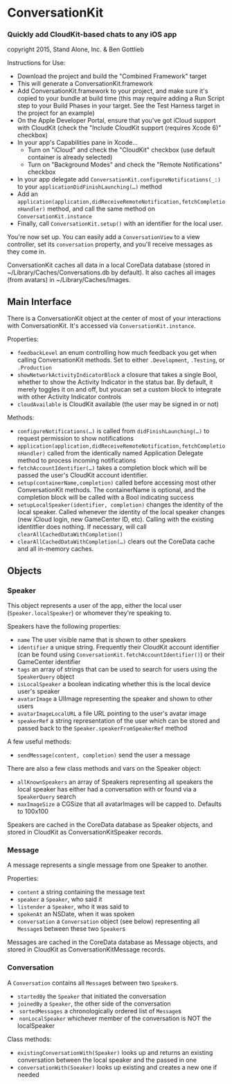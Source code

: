 # ConversationKit

### Quickly add CloudKit-based chats to any iOS app

copyright 2015, Stand Alone, Inc. & Ben Gottlieb

Instructions for Use:


* Download the project and build the "Combined Framework" target
* This will generate a ConversationKit.framework
* Add ConversationKit.framework to your project, and make sure it's copied to your bundle at build time (this may require adding a Run Script step to your Build Phases in your target. See the Test Harness target in the project for an example)
* On the Apple Developer Portal, ensure that you've got iCloud support with CloudKit (check the "Include CloudKit support (requires Xcode 6)" checkbox)
* In your app's Capabilities pane in Xcode…
  * Turn on "iCloud" and check the "CloudKit" checkbox (use default container is already selected)
  * Turn on "Background Modes" and check the "Remote Notifications" checkbox
* In your app delegate add `ConversationKit.configureNotifications(_:)` to your `applicationDidFinishLaunching(…)` method
* Add an `application(application,didReceiveRemoteNotification,fetchCompletionHandler)` method, and call the same method on `ConversationKit.instance`
* Finally, call `ConversationKit.setup()` with an identifier for the local user.

You're now set up. You can easily add a `ConversationView` to a view controller, set its `conversation` property, and you'll receive messages as they come in.

ConversationKit caches all data in a local CoreData database (stored in ~/Library/Caches/Conversations.db by default). It also caches all images (from avatars) in ~/Library/Caches/Images.

## Main Interface
There is a ConversationKit object at the center of most of your interactions with ConversationKit. It's accessed via `ConversationKit.instance`.

Properties:

* `feedbackLevel` an enum controlling how much feedback you get when calling ConversationKit methods. Set to either `.Development`, `.Testing`, or `.Production`
* `showNetworkActivityIndicatorBlock` a closure that takes a single Bool, whether to show the Activity Indicator in the status bar. By default, it merely toggles it on and off, but youcan set a custom block to integrate with other Activity Indicator controls
* `cloudAvailable` is CloudKit available (the user may be signed in or not)

Methods:

* `configureNotifications(…)` is called from `didFinishLaunching(…)` to request permission to show notifications
* `application(application,didReceiveRemoteNotification,fetchCompletionHandler)` called from the identically named Application Delegate method to process incoming notifications
* `fetchAccountIdentifier(…)` takes a completion block which will be passed the user's CloudKit account identifier.
* `setup(containerName,completion)` called before accessing most other ConversationKit methods. The containerName is optional, and the completion block will be called with a Bool indicating success
* `setupLocalSpeaker(identifier, completion)` changes the identity of the local speaker. Called whenever the identity of the local speaker changes (new iCloud login, new GameCenter ID, etc). Calling with the existing identitfier does nothing. If necessary, will call `clearAllCachedDataWithCompletion()`
* `clearAllCachedDataWithCompletion(…)` clears out the CoreData cache and all in-memory caches.

## Objects

### Speaker
This object represents a user of the app, either the local user (`Speaker.localSpeaker`) or whomever they're speaking to.

Speakers have the following properties:

* `name` The user visible name that is shown to other speakers
* `identifier` a unique string. Frequently their CloudKit account identifier (can be found using `ConversationKit.fetchAccountIdentifier()`) or their GameCenter identifier
* `tags` an array of strings that can be used to search for users using the `SpeakerQuery` object
* `isLocalSpeaker` a boolean indicating whether this is the local device user's speaker
* `avatarImage` a UIImage representing the speaker and shown to other users
* `avatarImageLocalURL` a file URL pointing to the user's avatar image
* `speakerRef` a string representation of the user which can be stored and passed back to the `Speaker.speakerFromSpeakerRef` method

A few useful methods:
* `sendMessage(content, completion)` send the user a message


There are also a few class methods and vars on the Speaker object:

* `allKnownSpeakers` an array of Speakers representing all speakers the local speaker has either had a conversation with or found via a `SpeakerQuery` search
* `maxImageSize` a CGSize that all avatarImages will be capped to. Defaults to 100x100

Speakers are cached in the CoreData database as Speaker objects, and stored in CloudKit as ConversationKitSpeaker records.


### Message
A message represents a single message from one Speaker to another.

Properties:

* `content` a string containing the message text
* `speaker` a `Speaker`, who said it
* `listender` a `Speaker`, who it was said to
* `spokenAt` an NSDate, when it was spoken
* `conversation` a `Conversation` object (see below) representing all `Message`s between these two `Speaker`s

Messages are cached in the CoreData database as Message objects, and stored in CloudKit as ConversationKitMessage records.

### Conversation
A `Conversation` contains all `Message`s between two `Speaker`s.

* `startedBy` the `Speaker` that initiated the conversation
* `joinedBy` a `Speaker`, the other side of the conversation
*  `sortedMessages` a chronologically ordered list of `Message`s
*  `nonLocalSpeaker` whichever member of the conversation is NOT the localSpeaker

Class methods:

* `existingConversationWith(Speaker)`  looks up and returns an existing conversation between the local speaker and the passed in one
* `conversationWith(Soeaker)` looks up existing and creates a new one if needed

